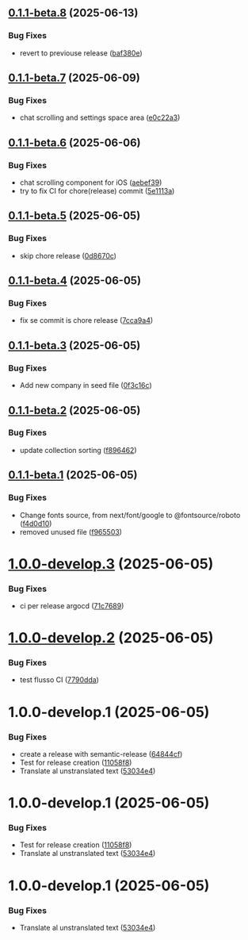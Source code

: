 ## [0.1.1-beta.8](https://github.com/apercky/documinds/compare/v0.1.1-beta.7...v0.1.1-beta.8) (2025-06-13)


### Bug Fixes

* revert to previouse release ([baf380e](https://github.com/apercky/documinds/commit/baf380e3c69e5e782ffff27c5ad76227de54a232))

## [0.1.1-beta.7](https://github.com/apercky/documinds/compare/v0.1.1-beta.6...v0.1.1-beta.7) (2025-06-09)


### Bug Fixes

* chat scrolling and settings space area ([e0c22a3](https://github.com/apercky/documinds/commit/e0c22a3b595a5612bdb47acd6018c863c7a28007))

## [0.1.1-beta.6](https://github.com/apercky/documinds/compare/v0.1.1-beta.5...v0.1.1-beta.6) (2025-06-06)


### Bug Fixes

* chat scrolling component for iOS ([aebef39](https://github.com/apercky/documinds/commit/aebef3975c8321c1a4c95ed4bff3e0591bf96eed))
* try to fix CI for chore(release) commit ([5e1113a](https://github.com/apercky/documinds/commit/5e1113a8d20fce613e95c77c383a53d6892927c2))

## [0.1.1-beta.5](https://github.com/apercky/documinds/compare/v0.1.1-beta.4...v0.1.1-beta.5) (2025-06-05)


### Bug Fixes

* skip chore release ([0d8670c](https://github.com/apercky/documinds/commit/0d8670c05a603d51dee1ac2c2ffbff553f764b75))

## [0.1.1-beta.4](https://github.com/apercky/documinds/compare/v0.1.1-beta.3...v0.1.1-beta.4) (2025-06-05)


### Bug Fixes

* fix se commit is chore release ([7cca9a4](https://github.com/apercky/documinds/commit/7cca9a4d515d81e01277aa124d9487f043b62848))

## [0.1.1-beta.3](https://github.com/apercky/documinds/compare/v0.1.1-beta.2...v0.1.1-beta.3) (2025-06-05)


### Bug Fixes

* Add new company in seed file ([0f3c16c](https://github.com/apercky/documinds/commit/0f3c16cc91ba509b420916851e1d89e34aa96798))

## [0.1.1-beta.2](https://github.com/apercky/documinds/compare/v0.1.1-beta.1...v0.1.1-beta.2) (2025-06-05)


### Bug Fixes

* update collection sorting ([f896462](https://github.com/apercky/documinds/commit/f8964626c3627b461b4bff8bf908003c2b84a004))

## [0.1.1-beta.1](https://github.com/apercky/documinds/compare/v0.1.0...v0.1.1-beta.1) (2025-06-05)


### Bug Fixes

* Change fonts source, from next/font/google to @fontsource/roboto ([f4d0d10](https://github.com/apercky/documinds/commit/f4d0d106c4e038eb413b26448eff05a0749e133f))
* removed unused file ([f965503](https://github.com/apercky/documinds/commit/f9655032aa4c55054e8ca73783e3cc6e8ab91ab1))

# [1.0.0-develop.3](https://github.com/apercky/documinds/compare/v1.0.0-develop.2...v1.0.0-develop.3) (2025-06-05)


### Bug Fixes

* ci per release argocd ([71c7689](https://github.com/apercky/documinds/commit/71c7689233ea7b8dd3a69d242829fcec5460382a))

# [1.0.0-develop.2](https://github.com/apercky/documinds/compare/v1.0.0-develop.1...v1.0.0-develop.2) (2025-06-05)


### Bug Fixes

* test flusso CI ([7790dda](https://github.com/apercky/documinds/commit/7790ddafcaccefa803cab72b26c79abc29f18a3a))

# 1.0.0-develop.1 (2025-06-05)


### Bug Fixes

* create a release with semantic-release ([64844cf](https://github.com/apercky/documinds/commit/64844cfcc5dcd80dae0476f77991d73d0573bd94))
* Test for release creation ([11058f8](https://github.com/apercky/documinds/commit/11058f8baca0a755f8f1cebe8b06cd757ccd8bb9))
* Translate al unstranslated text ([53034e4](https://github.com/apercky/documinds/commit/53034e4a8ab39e4ef3e918e10f49504bd1ed3ce5))

# 1.0.0-develop.1 (2025-06-05)


### Bug Fixes

* Test for release creation ([11058f8](https://github.com/apercky/documinds/commit/11058f8baca0a755f8f1cebe8b06cd757ccd8bb9))
* Translate al unstranslated text ([53034e4](https://github.com/apercky/documinds/commit/53034e4a8ab39e4ef3e918e10f49504bd1ed3ce5))

# 1.0.0-develop.1 (2025-06-05)


### Bug Fixes

* Translate al unstranslated text ([53034e4](https://github.com/apercky/documinds/commit/53034e4a8ab39e4ef3e918e10f49504bd1ed3ce5))
